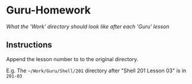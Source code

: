 # Guru-Homework
*What the 'Work' directory should look like after each 'Guru' lesson*

## Instructions

Append the lesson number to to the original directory.

E.g. The `~/Work/Guru/Shell/201` directory after "Shell 201 Lesson 03" is in `201-03`
